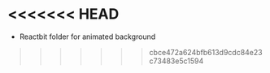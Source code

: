 <<<<<<< HEAD
=======
- Reactbit folder for animated background 
>>>>>>> cbce472a624bfb613d9cdc84e23c73483e5c1594
